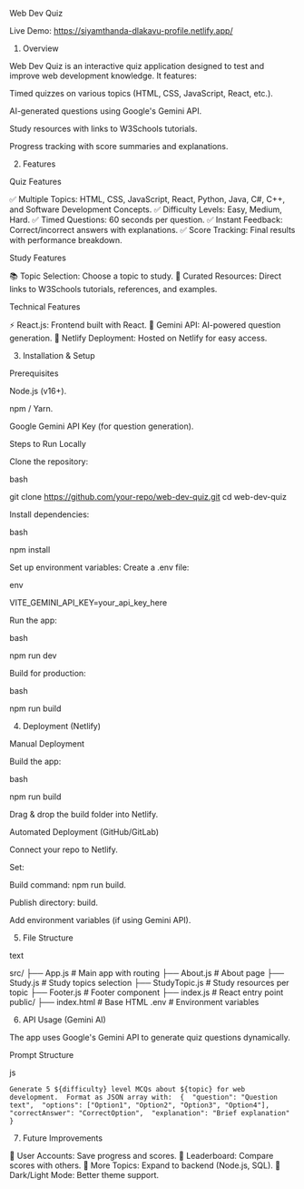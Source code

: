 Web Dev Quiz

Live Demo: https://siyamthanda-dlakavu-profile.netlify.app/

1. Overview 

Web Dev Quiz is an interactive quiz application designed to test and improve web development knowledge. It features: 

Timed quizzes on various topics (HTML, CSS, JavaScript, React, etc.). 

AI-generated questions using Google's Gemini API. 

Study resources with links to W3Schools tutorials. 

Progress tracking with score summaries and explanations. 

2. Features 

Quiz Features 

✅ Multiple Topics: HTML, CSS, JavaScript, React, Python, Java, C#, C++, and Software Development Concepts. 
✅ Difficulty Levels: Easy, Medium, Hard. 
✅ Timed Questions: 60 seconds per question. 
✅ Instant Feedback: Correct/incorrect answers with explanations. 
✅ Score Tracking: Final results with performance breakdown. 

Study Features 

📚 Topic Selection: Choose a topic to study. 
🔗 Curated Resources: Direct links to W3Schools tutorials, references, and examples. 

Technical Features 

⚡ React.js: Frontend built with React. 
🤖 Gemini API: AI-powered question generation. 
🚀 Netlify Deployment: Hosted on Netlify for easy access. 

3. Installation & Setup 

Prerequisites 

Node.js (v16+). 

npm / Yarn. 

Google Gemini API Key (for question generation). 

Steps to Run Locally 

Clone the repository: 

bash 

git clone https://github.com/your-repo/web-dev-quiz.git 
cd web-dev-quiz 

Install dependencies: 

bash 

npm install 

Set up environment variables: 
Create a .env file: 

env 

VITE_GEMINI_API_KEY=your_api_key_here 

Run the app: 

bash 

npm run dev 

Build for production: 

bash 

npm run build 


4. Deployment (Netlify) 

Manual Deployment 

Build the app: 

bash 

npm run build 

Drag & drop the build folder into Netlify. 

Automated Deployment (GitHub/GitLab) 

Connect your repo to Netlify. 

Set: 

Build command: npm run build. 

Publish directory: build. 

Add environment variables (if using Gemini API). 

5. File Structure 

text 

src/ 
├── App.js           # Main app with routing 
├── About.js         # About page 
├── Study.js         # Study topics selection 
├── StudyTopic.js    # Study resources per topic 
├── Footer.js        # Footer component 
├── index.js         # React entry point 
public/ 
├── index.html       # Base HTML 
.env                 # Environment variables 

6. API Usage (Gemini AI) 

The app uses Google's Gemini API to generate quiz questions dynamically. 

Prompt Structure 

js 

`Generate 5 ${difficulty} level MCQs about ${topic} for web development. 
Format as JSON array with: 
{ 
  "question": "Question text", 
  "options": ["Option1", "Option2", "Option3", "Option4"], 
  "correctAnswer": "CorrectOption", 
  "explanation": "Brief explanation" 
}` 

7. Future Improvements 

🔹 User Accounts: Save progress and scores. 
🔹 Leaderboard: Compare scores with others. 
🔹 More Topics: Expand to backend (Node.js, SQL). 
🔹 Dark/Light Mode: Better theme support. 

